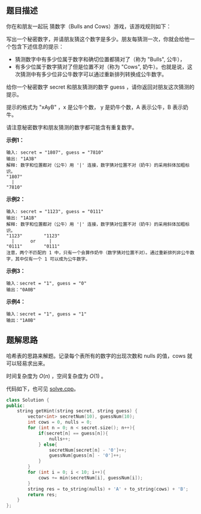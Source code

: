 ## 题目描述

你在和朋友一起玩 猜数字（Bulls and Cows）游戏，该游戏规则如下：

写出一个秘密数字，并请朋友猜这个数字是多少。朋友每猜测一次，你就会给他一个包含下述信息的提示：

* 猜测数字中有多少位属于数字和确切位置都猜对了（称为 "Bulls", 公牛），
* 有多少位属于数字猜对了但是位置不对（称为 "Cows", 奶牛）。也就是说，这次猜测中有多少位非公牛数字可以通过重新排列转换成公牛数字。

给你一个秘密数字 secret 和朋友猜测的数字 guess ，请你返回对朋友这次猜测的提示。

提示的格式为 "xAyB" ，x 是公牛个数， y 是奶牛个数，A 表示公牛，B 表示奶牛。

请注意秘密数字和朋友猜测的数字都可能含有重复数字。


**示例1：**

```
输入: secret = "1807", guess = "7810"
输出: "1A3B"
解释: 数字和位置都对（公牛）用 '|' 连接，数字猜对位置不对（奶牛）的采用斜体加粗标识。
"1807"
  |
"7810"
```

**示例2：**

```
输入: secret = "1123", guess = "0111"
输出: "1A1B"
解释: 数字和位置都对（公牛）用 '|' 连接，数字猜对位置不对（奶牛）的采用斜体加粗标识。
"1123"        "1123"
  |      or     |
"0111"        "0111"
注意，两个不匹配的 1 中，只有一个会算作奶牛（数字猜对位置不对）。通过重新排列非公牛数字，其中仅有一个 1 可以成为公牛数字。
```

**示例3：**

```
输入：secret = "1", guess = "0"
输出："0A0B"
```

**示例4：**

```
输入：secret = "1", guess = "1"
输出："1A0B"
```

## 题解思路

哈希表的思路来解题。记录每个表所有的数字的出现次数和 nulls 的值，cows 就可以轻易求出来。

时间复杂度为 $O(n)$ ，空间复杂度为 $O(1)$ 。

代码如下，也可见 [solve.cpp](./solve.cpp)。

```c++
class Solution {
public:
    string getHint(string secret, string guess) {
        vector<int> secretNum(10), guessNum(10);
        int cows = 0, nulls = 0;
        for (int n = 0; n < secret.size(); n++){
            if(secret[n] == guess[n]){
                nulls++;
            } else{
                secretNum[secret[n] - '0']++;
                guessNum[guess[n] - '0']++;
            }
        }
        for (int i = 0; i < 10; i++){
            cows += min(secretNum[i], guessNum[i]);
        }
        string res = to_string(nulls) + 'A' + to_string(cows) + 'B';
        return res;
    }
};

```
